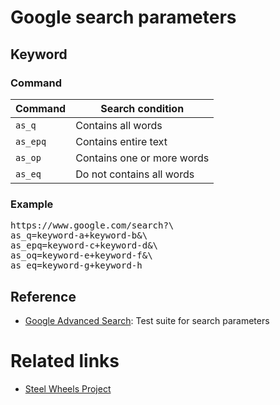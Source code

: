 # Google search parameters

## Keyword

### Command

|Command		|Search condition               |
|--                     |--                             |
|<code>as_q</code>	|Contains all words             |
|<code>as_epq</code>	|Contains entire text           |
|<code>as_op</code>	|Contains one or more words     |
|<code>as_eq</code>	|Do not contains all words      |

### Example

<pre>
https://www.google.com/search?\
as_q=keyword-a+keyword-b&\
as_epq=keyword-c+keyword-d&\
as_oq=keyword-e+keyword-f&\
as_eq=keyword-g+keyword-h
</pre>

## Reference
* [Google Advanced Search](https://www.google.com/advanced_search): Test suite for search parameters

# Related links
* [Steel Wheels Project](https://github.com/steel-wheels/Project)



